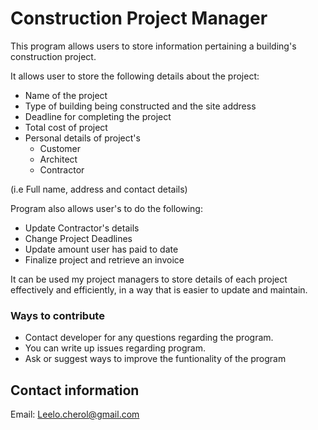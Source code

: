# Construction Project Manager
This program allows users to store information pertaining a building's construction project.

It allows user to store the following details about the project:
* Name of the project
* Type of building being constructed and the site address
* Deadline for completing the project
* Total cost of project
* Personal details of project's
	* Customer
	* Architect
	* Contractor

(i.e Full name, address and contact details)

Program also allows user's to do the following:

* Update Contractor's details 
* Change Project Deadlines
* Update amount user has paid to date
* Finalize project and retrieve an invoice

It can be used my project managers to store details of each project effectively and efficiently,
in a way that is easier to update and maintain.

### Ways to contribute
* Contact developer for any questions regarding the program.
* You can write up issues regarding program.
* Ask or suggest ways to improve the funtionality of the program

## Contact information
Email: Leelo.cherol@gmail.com
